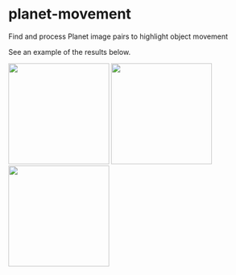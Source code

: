 # planet-movement
Find and process Planet image pairs to highlight object movement

See an example of the results below. 
<p>
<img src="https://imgur.com/Y1ONaRm.png" width="200">
<img src="https://imgur.com/gjpuHzK.png" width="200">
<img src="https://imgur.com/NFQTakA.png" width="200">
</p>
